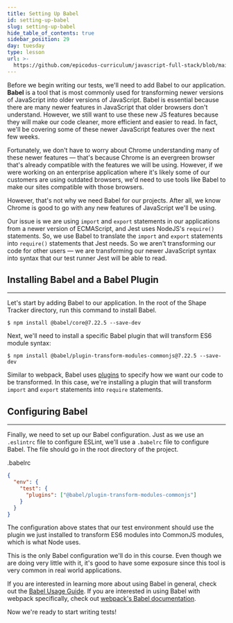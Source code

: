```yaml
---
title: Setting Up Babel
id: setting-up-babel
slug: setting-up-babel
hide_table_of_contents: true
sidebar_position: 29
day: tuesday
type: lesson
url: >-
  https://github.com/epicodus-curriculum/javascript-full-stack/blob/main/1e_setting_up_babel.md
---
```


Before we begin writing our tests, we'll need to add Babel to our application. **Babel** is a tool that is most commonly used for transforming newer versions of JavaScript into older versions of JavaScript. Babel is essential because there are many newer features in JavaScript that older browsers don't understand. However, we still want to use these new JS features because they will make our code cleaner, more efficient and easier to read. In fact, we'll be covering some of these newer JavaScript features over the next few weeks. 

Fortunately, we don't have to worry about Chrome understanding many of these newer features — that's because Chrome is an evergreen browser that's already compatible with the features we will be using. However, if we were working on an enterprise application where it's likely some of our customers are using outdated browsers, we'd need to use tools like Babel to make our sites compatible with those browsers.

However, that's not why we need Babel for our projects. After all, we know Chrome is good to go with any new features of JavaScript we'll be using.

Our issue is we are using `import` and `export` statements in our applications from a newer version of ECMAScript, and Jest uses NodeJS's `require()` statements. So, we use Babel to translate the `import` and `export` statements into `require()` statements that Jest needs. So we aren't transforming our code for other users — we are transforming our newer JavaScript syntax into syntax that our test runner Jest will be able to read.

## Installing Babel and a Babel Plugin
---

Let's start by adding Babel to our application. In the root of the Shape Tracker directory, run this command to install Babel.

```shell
$ npm install @babel/core@7.22.5 --save-dev
```

Next, we'll need to install a specific Babel plugin that will transform ES6 module syntax:

```shell
$ npm install @babel/plugin-transform-modules-commonjs@7.22.5 --save-dev
```

Similar to webpack, Babel uses [plugins](https://babeljs.io/docs/en/plugins/) to specify how we want our code to be transformed. In this case, we're installing a plugin that will transform `import` and `export` statements into `require` statements.

## Configuring Babel
---

Finally, we need to set up our Babel configuration. Just as we use an `.eslintrc` file to configure ESLint, we'll use a `.babelrc` file to configure Babel. The file should go in the root directory of the project.

<div class="filename">.babelrc</div>

```json
{
  "env": {
    "test": {
      "plugins": ["@babel/plugin-transform-modules-commonjs"]
    }
  }
}
```

The configuration above states that our test environment should use the plugin we just installed to transform ES6 modules into CommonJS modules, which is what Node uses.

This is the only Babel configuration we'll do in this course. Even though we are doing very little with it, it's good to have some exposure since this tool is very common in real world applications. 

If you are interested in learning more about using Babel in general, check out the [Babel Usage Guide](https://babeljs.io/docs/en/usage/). If you are interested in using Babel with webpack specifically, check out [webpack's Babel documentation](https://webpack.js.org/loaders/babel-loader/).

Now we're ready to start writing tests!

